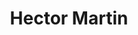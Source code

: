 ---
avatar: /images/people/hectormartin.jpg
avatar_small: /images/people/hectormartin_small.jpg
bio: Hello! I’m Hector Martin and like to go by the nickname “marcan”. I currently
  live in Tokyo, Japan as an IT/security consultant by day and a hacker by night.
homepage: https://marcan.st/
instagram: null
linkedin: null
title: Hector Martin
twitter: https://twitter.com/marcan42
type: guest
username: hectormartin
youtube: null
---